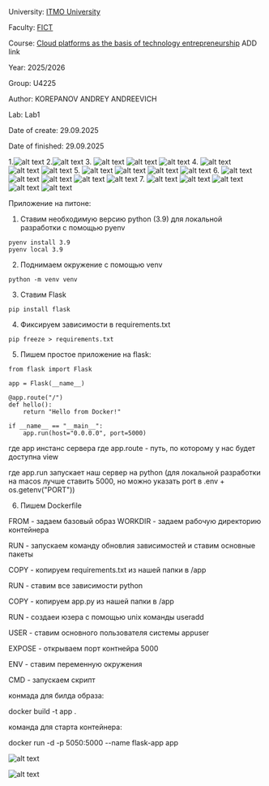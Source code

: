 University: [ITMO University](https://itmo.ru/ru/)

Faculty: [FICT](https://fict.itmo.ru)

Course: [Cloud platforms as the basis of technology entrepreneurship](https://) ADD link

Year: 2025/2026

Group: U4225

Author: KOREPANOV ANDREY ANDREEVICH

Lab: Lab1

Date of create: 29.09.2025

Date of finished: 29.09.2025

1.![alt text](image.png)
2.![alt text](image-1.png)
3.
    ![alt text](image-2.png)
    ![alt text](image-3.png)
    ![alt text](image-4.png)
4.
    ![alt text](image-5.png)
    ![alt text](image-6.png)
    ![alt text](image-7.png)
5.
    ![alt text](image-8.png)
    ![alt text](image-9.png)
    ![alt text](image-10.png)
    ![alt text](image-11.png)
6.
    ![alt text](image-12.png)
    ![alt text](image-13.png)
    ![alt text](image-14.png)
    ![alt text](image-15.png)
    ![alt text](image-16.png)
7.
    ![alt text](image-17.png)
    ![alt text](image-18.png)
    ![alt text](image-19.png)
    ![alt text](image-20.png)
    ![alt text](image-21.png)

Приложение на питоне:
1. Ставим необходимую версию python (3.9) для локальной разработки с помощью pyenv

```
pyenv install 3.9
pyenv local 3.9
```

2. Поднимаем окружение с помощью venv

```
python -m venv venv
```

3. Ставим Flask

```
pip install flask
```

4. Фиксируем зависимости в requirements.txt

```
pip freeze > requirements.txt
```

5. Пишем простое приложение на flask:

```
from flask import Flask

app = Flask(__name__)

@app.route("/")
def hello():
    return "Hello from Docker!"

if __name__ == "__main__":
    app.run(host="0.0.0.0", port=5000)
```

где app инстанс сервера
где app.route - путь, по которому у нас будет доступна view

где app.run запускает наш сервер на python (для локальной разработки на macos лучше ставить 5000, но можно указать port в .env + os.getenv("PORT"))

6. Пишем Dockerfile

FROM - задаем базовый образ
WORKDIR - задаем рабочую директорию контейнера

RUN - запускаем команду обновлия зависимостей и ставим основные пакеты

COPY - копируем requirements.txt из нашей папки в /app

RUN - ставим все зависимости python

COPY - копируем app.py из нашей папки в /app

RUN - создаеи юзера с помощью unix команды useradd

USER - ставим основного пользователя системы appuser

EXPOSE - открываем порт контнейра 5000 

ENV - ставим переменную окружения

CMD - запускаем скрипт

конмада для билда образа:

docker build -t app .

команда для старта контейнера:

docker run -d -p 5050:5000 --name flask-app app

![alt text](image-22.png)

![alt text](image-23.png)
